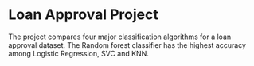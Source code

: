 # Loan Approval Project
The project compares four major classification algorithms for a loan approval dataset. 
The Random forest classifier has the highest accuracy among Logistic Regression, SVC and KNN.
